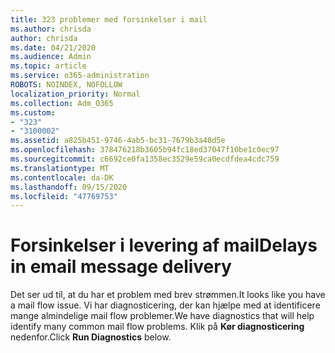 ```yaml
---
title: 323 problemer med forsinkelser i mail
ms.author: chrisda
author: chrisda
ms.date: 04/21/2020
ms.audience: Admin
ms.topic: article
ms.service: o365-administration
ROBOTS: NOINDEX, NOFOLLOW
localization_priority: Normal
ms.collection: Adm_O365
ms.custom:
- "323"
- "3100002"
ms.assetid: a825b451-9746-4ab5-bc31-7679b3a48d5e
ms.openlocfilehash: 378476218b3605b94fc18ed37047f10be1c0ec97
ms.sourcegitcommit: c6692ce0fa1358ec3529e59ca0ecdfdea4cdc759
ms.translationtype: MT
ms.contentlocale: da-DK
ms.lasthandoff: 09/15/2020
ms.locfileid: "47769753"
---
```

# <a name="delays-in-email-message-delivery"></a><span data-ttu-id="6e0e2-102">Forsinkelser i levering af mail</span><span class="sxs-lookup"><span data-stu-id="6e0e2-102">Delays in email message delivery</span></span>

<span data-ttu-id="6e0e2-103">Det ser ud til, at du har et problem med brev strømmen.</span><span class="sxs-lookup"><span data-stu-id="6e0e2-103">It looks like you have a mail flow issue.</span></span> <span data-ttu-id="6e0e2-104">Vi har diagnosticering, der kan hjælpe med at identificere mange almindelige mail flow problemer.</span><span class="sxs-lookup"><span data-stu-id="6e0e2-104">We have diagnostics that will help identify many common mail flow problems.</span></span> <span data-ttu-id="6e0e2-105">Klik på **Kør diagnosticering** nedenfor.</span><span class="sxs-lookup"><span data-stu-id="6e0e2-105">Click **Run Diagnostics** below.</span></span>
